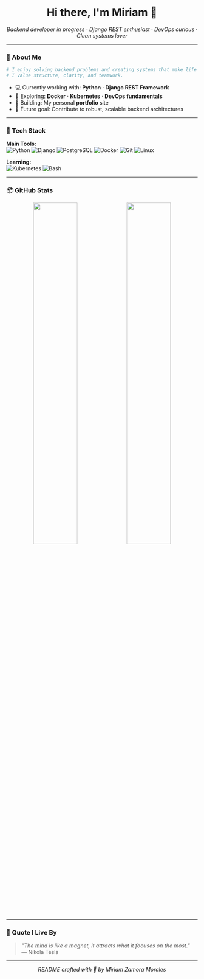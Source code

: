 <h1 align="center">Hi there, I'm Miriam 💙</h1>

<p align="center">
  <em>Backend developer in progress · Django REST enthusiast · DevOps curious · Clean systems lover</em>
</p>

---

### 🧠 About Me

```python
# I enjoy solving backend problems and creating systems that make life easier.
# I value structure, clarity, and teamwork.
```

- 💻 Currently working with: **Python** · **Django REST Framework**
- 🔧 Exploring: **Docker** · **Kubernetes** · **DevOps fundamentals**
- 🧱 Building: My personal **portfolio** site
- 🎯 Future goal: Contribute to robust, scalable backend architectures

---

### 🧰 Tech Stack

**Main Tools:**  
![Python](https://img.shields.io/badge/-Python-3776AB?style=flat&logo=python&logoColor=white) 
![Django](https://img.shields.io/badge/-Django-092E20?style=flat&logo=django&logoColor=white) 
![PostgreSQL](https://img.shields.io/badge/-PostgreSQL-336791?style=flat&logo=postgresql&logoColor=white) 
![Docker](https://img.shields.io/badge/-Docker-2496ED?style=flat&logo=docker&logoColor=white) 
![Git](https://img.shields.io/badge/-Git-F05032?style=flat&logo=git&logoColor=white) 
![Linux](https://img.shields.io/badge/-Linux-FCC624?style=flat&logo=linux&logoColor=black)

**Learning:**  
![Kubernetes](https://img.shields.io/badge/-Kubernetes-326CE5?style=flat&logo=kubernetes&logoColor=white) 
![Bash](https://img.shields.io/badge/-Bash-4EAA25?style=flat&logo=gnubash&logoColor=white)

---

### 📦 GitHub Stats

<p align="center">
  <img src="https://github-readme-stats.vercel.app/api?username=MiriamZamoraM&show_icons=true&hide_border=true&bg_color=0d1117&title_color=00bcd4&icon_color=00bcd4&text_color=ffffff&count_private=true" width="48%" />
  <img src="https://github-readme-stats.vercel.app/api/top-langs/?username=MiriamZamoraM&layout=compact&bg_color=0d1117&hide_border=true&title_color=00bcd4&text_color=ffffff" width="48%" />
</p>

---

### 🌱 Quote I Live By

> _"The mind is like a magnet, it attracts what it focuses on the most."_  
> — Nikola Tesla

---

<p align="center">
  <em>README crafted with 💙 by Miriam Zamora Morales</em>
</p>

